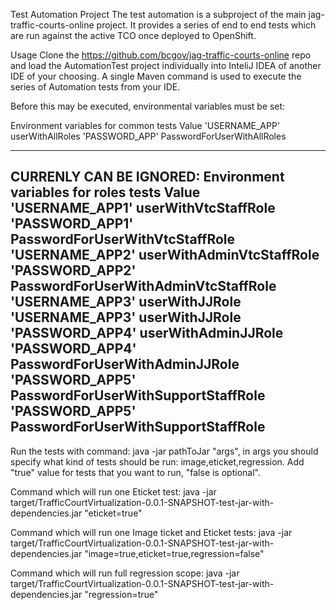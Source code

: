 Test Automation Project
The test automation is a subproject of the main jag-traffic-courts-online project. It provides a series of end to end tests which are run against the active TCO once deployed to OpenShift.

Usage
Clone the https://github.com/bcgov/jag-traffic-courts-online repo and load the AutomationTest project individually into InteliJ IDEA of another IDE of your choosing. A single Maven command is used to execute the series of Automation tests from your IDE.

Before this may be executed, environmental variables must be set:

Environment variables for common tests	Value
'USERNAME_APP'	userWithAllRoles
'PASSWORD_APP'	PasswordForUserWithAllRoles

-----
CURRENLY CAN BE IGNORED:
Environment variables for roles tests	Value
'USERNAME_APP1'	userWithVtcStaffRole
'PASSWORD_APP1'	PasswordForUserWithVtcStaffRole
'USERNAME_APP2'	userWithAdminVtcStaffRole
'PASSWORD_APP2'	PasswordForUserWithAdminVtcStaffRole
'USERNAME_APP3'	userWithJJRole
'USERNAME_APP3'	userWithJJRole
'PASSWORD_APP4'	userWithAdminJJRole
'PASSWORD_APP4'	PasswordForUserWithAdminJJRole
'PASSWORD_APP5'	PasswordForUserWithSupportStaffRole
'PASSWORD_APP5'	PasswordForUserWithSupportStaffRole
-----

Run the tests with command:
java -jar pathToJar "args", in args you should specify what kind of tests should be run: image,eticket,regression.
Add "true" value for tests that you want to run, "false is optional".

Command which will run one Eticket test:
java -jar target/TrafficCourtVirtualization-0.0.1-SNAPSHOT-test-jar-with-dependencies.jar "eticket=true"

Command which will run one Image ticket and Eticket tests:
java -jar target/TrafficCourtVirtualization-0.0.1-SNAPSHOT-test-jar-with-dependencies.jar "image=true,eticket=true,regression=false"

Command which will run full regression scope:
java -jar target/TrafficCourtVirtualization-0.0.1-SNAPSHOT-test-jar-with-dependencies.jar "regression=true"

